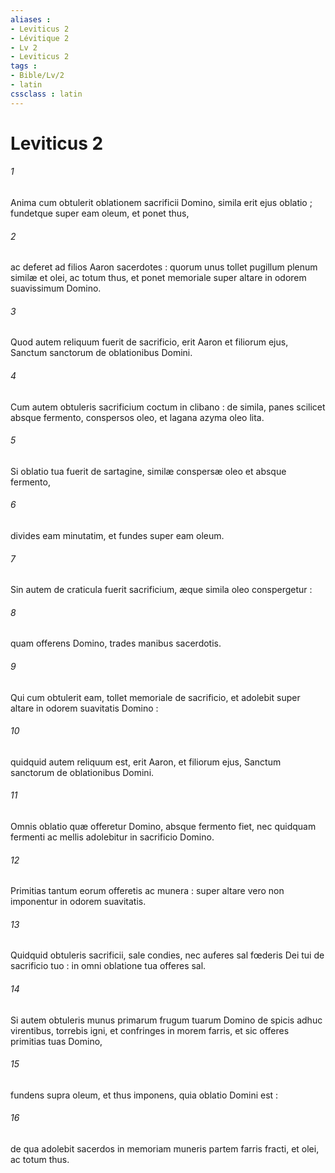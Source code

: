 ```yaml
---
aliases : 
- Leviticus 2
- Lévitique 2
- Lv 2
- Leviticus 2
tags : 
- Bible/Lv/2
- latin
cssclass : latin
---
```


# Leviticus 2

###### 1
Anima cum obtulerit oblationem sacrificii Domino, simila erit ejus oblatio ; fundetque super eam oleum, et ponet thus,
###### 2
ac deferet ad filios Aaron sacerdotes : quorum unus tollet pugillum plenum similæ et olei, ac totum thus, et ponet memoriale super altare in odorem suavissimum Domino.
###### 3
Quod autem reliquum fuerit de sacrificio, erit Aaron et filiorum ejus, Sanctum sanctorum de oblationibus Domini.
###### 4
Cum autem obtuleris sacrificium coctum in clibano : de simila, panes scilicet absque fermento, conspersos oleo, et lagana azyma oleo lita.
###### 5
Si oblatio tua fuerit de sartagine, similæ conspersæ oleo et absque fermento,
###### 6
divides eam minutatim, et fundes super eam oleum.
###### 7
Sin autem de craticula fuerit sacrificium, æque simila oleo conspergetur :
###### 8
quam offerens Domino, trades manibus sacerdotis.
###### 9
Qui cum obtulerit eam, tollet memoriale de sacrificio, et adolebit super altare in odorem suavitatis Domino :
###### 10
quidquid autem reliquum est, erit Aaron, et filiorum ejus, Sanctum sanctorum de oblationibus Domini.
###### 11
Omnis oblatio quæ offeretur Domino, absque fermento fiet, nec quidquam fermenti ac mellis adolebitur in sacrificio Domino.
###### 12
Primitias tantum eorum offeretis ac munera : super altare vero non imponentur in odorem suavitatis.
###### 13
Quidquid obtuleris sacrificii, sale condies, nec auferes sal fœderis Dei tui de sacrificio tuo : in omni oblatione tua offeres sal.
###### 14
Si autem obtuleris munus primarum frugum tuarum Domino de spicis adhuc virentibus, torrebis igni, et confringes in morem farris, et sic offeres primitias tuas Domino,
###### 15
fundens supra oleum, et thus imponens, quia oblatio Domini est :
###### 16
de qua adolebit sacerdos in memoriam muneris partem farris fracti, et olei, ac totum thus.
